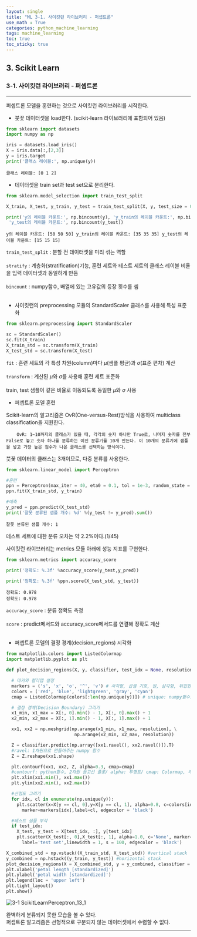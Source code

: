 ```yaml
---
layout: single
title: "ML 3-1. 사이킷런 라이브러리 - 퍼셉트론"
use_math : True
categories: python_machine_learning
tags: machine_learning
toc: true
toc_sticky: true
---
```



## 3. Scikit Learn


### 3-1. 사이킷런 라이브러리 - 퍼셉트론

---

퍼셉트론 모델을 훈련하는 것으로 사이킷런 라이브러리를 시작한다.  

* 붓꽃 데이터셋을 load한다. (scikit-learn 라이브러리에 포함되어 있음)


```python
from sklearn import datasets
import numpy as np

iris = datasets.load_iris()
X = iris.data[:,[2,3]]
y = iris.target
print('클래스 레이블:', np.unique(y))
```

    클래스 레이블: [0 1 2]


* 데이터셋을 train set과 test set으로 분리한다.


```python
from sklearn.model_selection import train_test_split

X_train, X_test, y_train, y_test = train_test_split(X, y, test_size = 0.3, random_state = 1, stratify = y)

print('y의 레이블 카운트:', np.bincount(y), 'y_train의 레이블 카운트:', np.bincount(y_train), \
 'y_test의 레이블 카운트:', np.bincount(y_test))
```

    y의 레이블 카운트: [50 50 50] y_train의 레이블 카운트: [35 35 35] y_test의 레이블 카운트: [15 15 15]


`train_test_split` : 분할 전 데이터셋을 미리 섞는 역할<br/>  
`stratify` : 계층화(stratification)기능, 훈련 세트와 테스트 세트의 클래스 레이블 비율을 입력 데이터셋과 동일하게 만듬<br/>  
`bincount` : numpy함수, 배열에 있는 고유값의 등장 횟수를 셈<br/><br/>  


* 사이킷런의 preprocessing 모듈의 StandardScaler 클래스를 사용해 특성 표준화


```python
from sklearn.preprocessing import StandardScaler

sc = StandardScaler()
sc.fit(X_train)
X_train_std = sc.transform(X_train)
X_test_std = sc.transform(X_test)
```

`fit` : 훈련 세트의 각 특성 차원(column)마다 $\mu$(샘플 평균)과 $\sigma$(표준 편차) 계산<br/>  
`transform` : 계산된 $\mu$와 $\sigma$를 사용해 훈련 세트 표준화<br/>  
train, test 샘플이 같은 비율로 이동되도록 동일한 $\mu$와 $\sigma$ 사용  

* 퍼셉트론 모델 훈련  

Scikit-learn의 알고리즘은 OvR(One-versus-Rest)방식을 사용하여 multiclass classification을 지원한다.  

        OvR: 1~10까지의 클래스가 있을 때, 각각의 숫자 하나만 True로, 나머지 숫자를 전부 False로 놓고 숫자 하나를 분류하는 이진 분류기를 10개 만든다. 이 10개의 분류기에 샘플을 넣고 가장 높은 점수가 나온 클래스를 선택하는 방식이다.  
        
붓꽃 데이터의 클래스는 3개이므로, 다중 분류를 사용한다.


```python
from sklearn.linear_model import Perceptron

#훈련
ppn = Perceptron(max_iter = 40, eta0 = 0.1, tol = 1e-3, random_state = 1)
ppn.fit(X_train_std, y_train)

#예측
y_pred = ppn.predict(X_test_std)
print('잘못 분류된 샘플 개수: %d' %(y_test != y_pred).sum())

```

    잘못 분류된 샘플 개수: 1


테스트 세트에 대한 분류 오차는 약 2.2%이다.(1/45)  

사이킷런 라이브러리는 metrics 모듈 아래에 성능 지표를 구현한다.


```python
from sklearn.metrics import accuracy_score

print('정확도: %.3f' %accuracy_score(y_test,y_pred))

print('정확도: %.3f' %ppn.score(X_test_std, y_test))
```

    정확도: 0.978
    정확도: 0.978


`accuracy_score` : 분류 정확도 측정<br/>  
`score` : predict메서드와 accuracy_score메서드를 연결해 정확도 계산<br/><br/>  

* 퍼셉트론 모델의 결정 경계(decision_regions) 시각화


```python
from matplotlib.colors import ListedColormap
import matplotlib.pyplot as plt

def plot_decision_regions(X, y, classifier, test_idx = None, resolution = 0.02):

  # 마커와 컬러맵 설정
  markers = ('s', 'x', 'o', '^', 'v') # 사각형, 곱셈 기호, 원, 삼각형, 뒤집힌 삼각형
  colors = ('red', 'blue', 'lightgreen', 'gray', 'cyan')
  cmap = ListedColormap(colors[:len(np.unique(y))]) # unique: numpy함수로, 고유값 반환

  # 결정 경계(Decision Boundary) 그리기
  x1_min, x1_max = X[:, 0].min() - 1, X[:, 0].max() + 1
  x2_min, x2_max = X[:, 1].min() - 1, X[:, 1].max() + 1

  xx1, xx2 = np.meshgrid(np.arange(x1_min, x1_max, resolution), \
                          np.arange(x2_min, x2_max, resolution))

  Z = classifier.predict(np.array([xx1.ravel(), xx2.ravel()]).T) 
  #ravel: 1차원으로 만들어주는 numpy 함수
  Z = Z.reshape(xx1.shape)

  plt.contourf(xx1, xx2, Z, alpha=0.3, cmap=cmap) 
  #contourf: python함수, 2차원 등고선 플롯/ alpha: 투명도/ cmap: Colormap, 레벨 값을 색에 매핑 
  plt.xlim(xx1.min(), xx1.max())
  plt.ylim(xx2.min(), xx2.max())

  #산점도 그리기
  for idx, cl in enumerate(np.unique(y)):
    plt.scatter(x=X[y == cl, 0],y=X[y == cl, 1], alpha=0.8, c=colors[idx], \
      marker=markers[idx],label=cl, edgecolor = 'black')

  #테스트 샘플 부각
  if test_idx:
    X_test, y_test = X[test_idx, :], y[test_idx]
    plt.scatter(X_test[:, 0],X_test[:, 1], alpha=1.0, c='None', marker='o', \
      label='test set',linewidth = 1, s = 100, edgecolor = 'black')

X_combined_std = np.vstack((X_train_std, X_test_std)) #vertical stack
y_combined = np.hstack((y_train, y_test)) #horizontal stack
plot_decision_regions(X = X_combined_std, y = y_combined, classifier = ppn, test_idx = range(105,150))
plt.xlabel('petal length [standardized]')
plt.ylabel('petal width [standardized]')
plt.legend(loc = 'upper left')
plt.tight_layout()
plt.show()
```

![3-1 ScikitLearnPerceptron_13_1](https://user-images.githubusercontent.com/73334159/167627269-f1c1d885-cf9d-4624-aebb-9e0ae3b072e3.png)
    


완벽하게 분류되지 못한 모습을 볼 수 있다.  
퍼셉트론 알고리즘은 선형적으로 구분되지 않는 데이터셋에서 수렴할 수 없다. 

----
